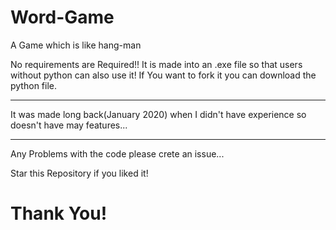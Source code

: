 # Word-Game
A Game which is like hang-man


No requirements are Required!!
It is made into an .exe file so that users without python can also use it! If You want to fork it you can download the python file.

<hr>

It was made long back(January 2020) when I didn't have experience so doesn't have may features...

<hr> 

Any Problems with the code please crete an issue...

Star this Repository if you liked it!

# Thank You!
